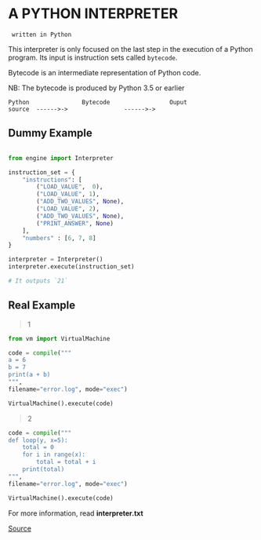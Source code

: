 
# A PYTHON INTERPRETER

     written in Python

This interpreter is only focused on the last step in
the execution of a Python program. Its input is
instruction sets called ``bytecode``.

Bytecode is an intermediate representation of Python code.

NB: The bytecode is produced by Python 3.5 or earlier

```
Python               Bytecode                 Ouput
source  ------>->                ------>->
```

Dummy Example
-------------

```python

from engine import Interpreter

instruction_set = {
    "instructions": [
        ("LOAD_VALUE",  0),
        ("LOAD_VALUE", 1),
        ("ADD_TWO_VALUES", None),
        ("LOAD_VALUE", 2),
        ("ADD_TWO_VALUES", None),
        ("PRINT_ANSWER", None)
    ],
    "numbers" : [6, 7, 8]
}

interpreter = Interpreter()
interpreter.execute(instruction_set)

# It outputs `21`
```

Real Example
------------
> 1

```python
from vm import VirtualMachine

code = compile("""
a = 6
b = 7
print(a + b)
""",
filename="error.log", mode="exec")

VirtualMachine().execute(code)
```

> 2

```python
code = compile("""
def loop(y, x=5):
    total = 0
    for i in range(x):
        total = total + i
    print(total)
""",
filename="error.log", mode="exec")

VirtualMachine().execute(code)
```

For more information, read **interpreter.txt**


[Source](https://aosabook.org/en/500L/a-python-interpreter-written-in-python.html)
